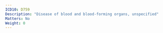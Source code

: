 ```yaml
---
ICD10: D759
Description: "Disease of blood and blood-forming organs, unspecified"
Matters: No
Weight: 0
---
```

